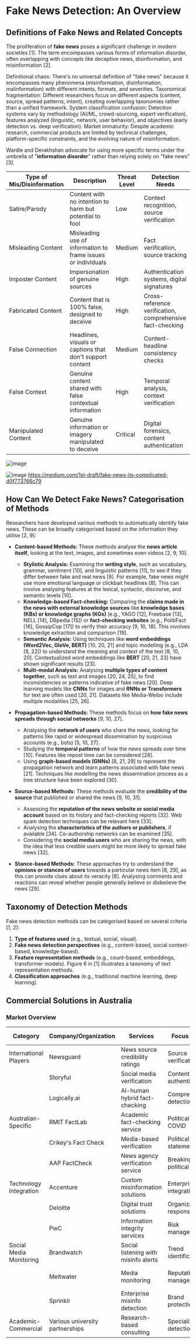 # Fake News Detection: An Overview

## Definitions of Fake News and Related Concepts

The proliferation of **fake news** poses a significant challenge in modern societies [1]. The term encompasses various forms of information disorder, often overlapping with concepts like deceptive news, disinformation, and misinformation [2].

Definitional chaos: There's no universal definition of "fake news" because it encompasses many phenomena (misinformation, disinformation, malinformation) with different intents, formats, and severities.
Taxonomical fragmentation: Different researchers focus on different aspects (content, source, spread patterns, intent), creating overlapping taxonomies rather than a unified framework.
System classification confusion: Detection systems vary by methodology (AI/ML, crowd-sourcing, expert verification), features analyzed (linguistic, network, user behavior), and objectives (early detection vs. deep verification).
Market immaturity: Despite academic research, commercial products are limited by technical challenges, platform-specific constraints, and the evolving nature of misinformation.

Wardle and Derakhshan advocate for using more specific terms under the umbrella of "**information disorder**" rather than relying solely on "fake news" [3].

| Type of Mis/Disinformation | Description | Threat Level | Detection Needs |
|----------------------------|-------------|--------------|-----------------|
| Satire/Parody | Content with no intention to harm but potential to fool | Low | Context recognition, source verification |
| Misleading Content | Misleading use of information to frame issues or individuals | Medium | Fact verification, source tracking |
| Imposter Content | Impersonation of genuine sources | High | Authentication systems, digital signatures |
| Fabricated Content | Content that is 100% false, designed to deceive | High | Cross-reference verification, comprehensive fact-checking |
| False Connection | Headlines, visuals or captions that don't support content | Medium | Content-headline consistency checks |
| False Context | Genuine content shared with false contextual information | High | Temporal analysis, context verification |
| Manipulated Content | Genuine information or imagery manipulated to deceive | Critical | Digital forensics, content authentication |


![image](https://github.com/user-attachments/assets/0b57d24f-ad95-413a-be8a-89246881616d)

![image](https://github.com/user-attachments/assets/98f4b2f6-6407-4ff6-a684-4326f39a71bd)
https://medium.com/1st-draft/fake-news-its-complicated-d0f773766c79

## How Can We Detect Fake News? Categorisation of Methods

Researchers have developed various methods to automatically identify fake news. These can be broadly categorised based on the information they utilise [2, 9]:

*   **Content-based Methods:** These methods analyse the **news article itself**, looking at the text, images, and sometimes even videos [2, 9, 10].
    *   **Stylistic Analysis:** Examining the **writing style**, such as vocabulary, grammar, sentiment [10], and linguistic patterns [11], to see if they differ between fake and real news [9]. For example, fake news might use more emotional language or clickbait headlines [8]. This can involve analysing features at the lexical, syntactic, discourse, and semantic levels [10].
    *   **Knowledge-based Fact-checking:** Comparing the **claims made in the news with external knowledge sources** like **knowledge bases (KBs) or knowledge graphs (KGs)** (e.g., YAGO [12], Freebase [13], NELL [14], DBpedia [15]) or **fact-checking websites** (e.g., PolitiFact [16], GossipCop [17]) to verify their accuracy [9, 10, 18]. This involves knowledge extraction and comparison [19].
    *   **Semantic Analysis:** Using techniques like **word embeddings (Word2Vec, GloVe, BERT)** [10, 20, 21] and topic modelling (e.g., LDA [8, 22]) to understand the meaning and context of the text [8, 10, 20]. Contextualized word embeddings like **BERT** [20, 21, 23] have shown significant results [23].
    *   **Multi-modal Analysis:** Analysing **multiple types of content together**, such as text and images [20, 24, 25], to find inconsistencies or patterns indicative of fake news [20]. Deep learning models like **CNNs** for images and **RNNs or Transformers** for text are often used [20, 21]. Datasets like Media-Weibo include multiple modalities [25, 26].

*   **Propagation-based Methods:** These methods focus on **how fake news spreads through social networks** [9, 10, 27].
    *   Analysing the **network of users** who share the news, looking for patterns like rapid or widespread dissemination by suspicious accounts (e.g., bots) [5, 10, 27].
    *   Studying the **temporal patterns** of how the news spreads over time [10]. Features like repost time can be considered [28].
    *   Using **graph-based models (GNNs)** [8, 21, 29] to represent the propagation network and learn patterns associated with fake news [21]. Techniques like modelling the news dissemination process as a tree structure have been explored [30].

*   **Source-based Methods:** These methods evaluate the **credibility of the source** that published or shared the news [9, 10, 31].
    *   Assessing the **reputation of the news website or social media account** based on its history and fact-checking reports [32]. Web spam detection techniques can be relevant here [33].
    *   Analysing the **characteristics of the authors or publishers**, if available [34]. Co-authorship networks can be examined [35].
    *   Considering the **social media users** who are sharing the news, with the idea that less credible users might be more likely to spread fake news [32].

*   **Stance-based Methods:** These approaches try to understand the **opinions or stances of users** towards a particular news item [8, 29], as this can provide clues about its veracity [8]. Analysing comments and reactions can reveal whether people generally believe or disbelieve the news [29].

## Taxonomy of Detection Methods

Fake news detection methods can be categorised based on several criteria [1, 2]:

1.  **Type of features used** (e.g., textual, social, visual).
2.  **Fake news detection perspectives** (e.g., content-based, social context-based, knowledge-based).
3.  **Feature representation methods** (e.g., count-based, embeddings, transformer models). Figure 6 in [1] illustrates a taxonomy of text representation methods.
4.  **Classification approaches** (e.g., traditional machine learning, deep learning).

## Commercial Solutions in Australia

### Market Overview

| Category | Company/Organization | Services | Focus Areas | Australian Presence |
|----------|----------------------|----------|-------------|---------------------|
| International Players | Newsguard | News source credibility ratings | Source verification | Australian media coverage |
| | Storyful | Social media verification | Content authenticity | Sydney office |
| | Logically.ai | AI-human hybrid fact-checking | Comprehensive detection | Australian clients |
| Australian-Specific | RMIT FactLab | Academic fact-checking service | Political claims, COVID | Melbourne-based |
| | Crikey's Fact Check | Media-based verification | Political statements | Australian-owned |
| | AAP FactCheck | News agency verification service | Breaking news, political claims | National coverage |
| Technology Integration | Accenture | Custom misinformation solutions | Enterprise integration | Multiple AU offices |
| | Deloitte | Digital trust solutions | Organizational response | National presence |
| | PwC | Information integrity services | Risk management | Major cities |
| Social Media Monitoring | Brandwatch | Social listening with misinfo alerts | Trend identification | Australian operations |
| | Meltwater | Media monitoring | Reputation management | Sydney, Melbourne offices |
| | Sprinklr | Enterprise misinfo detection | Brand protection | Australian clients |
| Academic-Commercial | Various university partnerships | Research-based consulting | Specialized detection | Nationally distributed |

